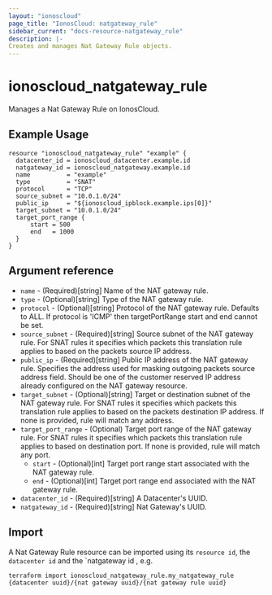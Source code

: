 ```yaml
---
layout: "ionoscloud"
page_title: "IonosCloud: natgateway_rule"
sidebar_current: "docs-resource-natgateway_rule"
description: |-
Creates and manages Nat Gateway Rule objects.
---
```


# ionoscloud_natgateway_rule

Manages a Nat Gateway Rule on IonosCloud.

## Example Usage

```hcl
resource "ionoscloud_natgateway_rule" "example" {
  datacenter_id = ionoscloud_datacenter.example.id
  natgateway_id = ionoscloud_natgateway.example.id
  name          = "example"
  type          = "SNAT"
  protocol      = "TCP"
  source_subnet = "10.0.1.0/24"
  public_ip     = "${ionoscloud_ipblock.example.ips[0]}"
  target_subnet = "10.0.1.0/24"
  target_port_range {
      start = 500
      end   = 1000
  }
}
```

## Argument reference

- `name` - (Required)[string] Name of the NAT gateway rule.
- `type` - (Optional)[string] Type of the NAT gateway rule.
- `protocol` - (Optional)[string] Protocol of the NAT gateway rule. Defaults to ALL. If protocol is 'ICMP' then targetPortRange start and end cannot be set.
- `source_subnet` - (Required)[string] Source subnet of the NAT gateway rule. For SNAT rules it specifies which packets this translation rule applies to based on the packets source IP address.
- `public_ip` - (Required)[string] Public IP address of the NAT gateway rule. Specifies the address used for masking outgoing packets source address field. Should be one of the customer reserved IP address already configured on the NAT gateway resource.
- `target_subnet` - (Optional)[string] Target or destination subnet of the NAT gateway rule. For SNAT rules it specifies which packets this translation rule applies to based on the packets destination IP address. If none is provided, rule will match any address.
- `target_port_range` - (Optional) Target port range of the NAT gateway rule. For SNAT rules it specifies which packets this translation rule applies to based on destination port. If none is provided, rule will match any port.
    - `start` - (Optional)[int] Target port range start associated with the NAT gateway rule.
    - `end` - (Optional)[int] Target port range end associated with the NAT gateway rule.
- `datacenter_id` - (Required)[string] A Datacenter's UUID.
- `natgateway_id` - (Required)[string] Nat Gateway's UUID.

## Import

A Nat Gateway Rule resource can be imported using its `resource id`, the `datacenter id` and the `natgateway id , e.g.

```shell
terraform import ionoscloud_natgateway_rule.my_natgateway_rule {datacenter uuid}/{nat gateway uuid}/{nat gateway rule uuid}
```

